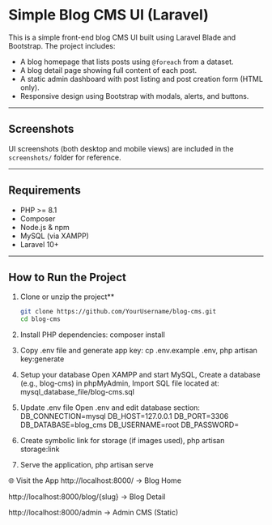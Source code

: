 # Simple Blog CMS UI (Laravel)

This is a simple front-end blog CMS UI built using Laravel Blade and Bootstrap. The project includes:
- A blog homepage that lists posts using `@foreach` from a dataset.
- A blog detail page showing full content of each post.
- A static admin dashboard with post listing and post creation form (HTML only).
- Responsive design using Bootstrap with modals, alerts, and buttons.

---

## Screenshots
UI screenshots (both desktop and mobile views) are included in the `screenshots/` folder for reference.

---

## Requirements
- PHP >= 8.1
- Composer
- Node.js & npm
- MySQL (via XAMPP)
- Laravel 10+

---

## How to Run the Project

1. Clone or unzip the project**
   ```bash
   git clone https://github.com/YourUsername/blog-cms.git
   cd blog-cms

2. Install PHP dependencies:
composer install

4. Copy .env file and generate app key:
cp .env.example .env,
php artisan key:generate

5. Setup your database
Open XAMPP and start MySQL,
Create a database (e.g., blog-cms) in phpMyAdmin,
Import SQL file located at: mysql_database_file/blog-cms.sql

6. Update .env file
Open .env and edit database section:
DB_CONNECTION=mysql
DB_HOST=127.0.0.1
DB_PORT=3306
DB_DATABASE=blog_cms
DB_USERNAME=root
DB_PASSWORD=

7. Create symbolic link for storage (if images used),
php artisan storage:link

8. Serve the application,
php artisan serve

🌐 Visit the App
http://localhost:8000/ → Blog Home

http://localhost:8000/blog/{slug} → Blog Detail

http://localhost:8000/admin → Admin CMS (Static)
